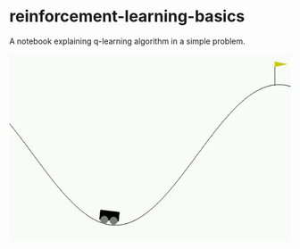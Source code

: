 # reinforcement-learning-basics
A notebook explaining q-learning algorithm in a simple problem.

![mountain_car](mountain_car.gif)

